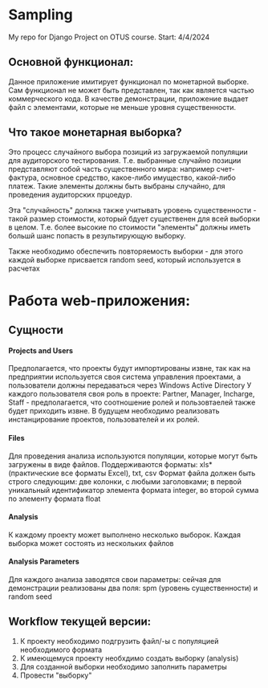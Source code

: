 # Sampling
My repo for Django Project on OTUS course.
Start: 4/4/2024


## Основной функционал:
Данное приложение имитирует функционал по монетарной выборке. Сам функционал не
может быть представлен, так как является частью коммерческого кода. В качестве демонстрации, приложение
выдает файл с элементами, которые не меньше уровня существенности. 

## Что такое монетарная выборка?
Это процесс случайного выбора позиций из загружаемой популяции для аудиторского тестирования.
Т.е. выбранные случайно позиции представляют собой часть существенного мира: например счет-фактура, основное средство,
какое-либо имущество, какой-либо платеж. Такие элементы должны быть выбраны случайно, для проведения аудиторских
прцоедур.

Эта "случайность" должна также учитывать уровень существенности - такой размер стоимости, который бдует существенен для 
всей выборки в целом. Т.е. более высокие по стоимости "элементы" должны иметь большй шанс попасть в
результирующую выборку.

Также необходимо обеспечить повторяемость выборки - для этого каждой выборке присвается random seed, который
используется в расчетах

# Работа web-приложения:
## Сущности
#### Projects and Users
Предполагается, что проекты будут импортированы извне, так как на предприятии используется своя система
управления проектами, а пользователи должны передаваться через Windows Active Directory
У каждого пользователя своя роль в проекте: Partner, Manager, Incharge, Staff - предполагается, что соотношение
ролей и пользовтаелей также будет приходить извне. В будущем необходимо реализовать инстанцирование проектов, пользователей
и их ролей. 

#### Files
Для проведения анализа используются популяции, которые могут быть загружены в виде файлов.
Поддерживаются форматы: xls* (практические все форматы Excel), txt, csv
Формат файла должен быть строго следующим:
две колонки, с любыми заголовками; в первой уникальный идентификатор элемента формата integer, во второй
сумма по элементу формата float

#### Analysis
К каждому проекту может выполнено несколько выборок. Каждая выборка может состоять из нескольких файлов

#### Analysis Parameters
Для каждого анализа заводятся свои параметры: сейчая для демонстрации реализованы два поля:
spm (уровень существенности) и random seed

## Workflow текущей версии:
1. К проекту необходимо подгрузить файл/-ы с популяцией необходимого формата
2. К имеющемуся проекту необхдимо создать выборку (analysis)
3. Для созданной выборки необходимо заполнить параметры
4. Провести "выборку"

